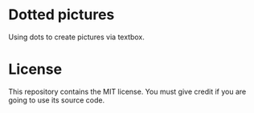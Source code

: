 # Dotted pictures

Using dots to create pictures via textbox.

# License

This repository contains the MIT license. You must give credit if you are going to use its source code.
